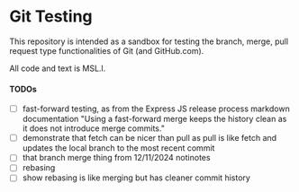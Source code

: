 
# Git Testing

This repository is intended as a sandbox for testing the branch, merge, pull request type functionalities of Git (and GitHub.com).

All code and text is MSL.l.

#### TODOs

- [ ] fast-forward testing, as from the Express JS release process markdown documentation "Using a fast-forward merge keeps the history clean as it does not introduce merge commits."
- [ ] demonstrate that fetch can be nicer than pull as pull is like fetch and updates the local branch to the most recent commit
- [ ] that branch merge thing from 12/11/2024 notinotes
- [ ] rebasing
- [ ] show rebasing is like merging but has cleaner commit history
